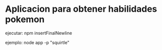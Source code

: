 # Aplicacion para obtener habilidades pokemon

ejecutar:    npm insertFinalNewline

ejemplo:   node app -p "squirtle"
